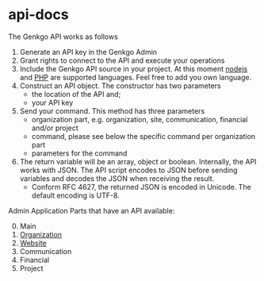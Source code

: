 api-docs
========

The Genkgo API works as follows

1. Generate an API key in the Genkgo Admin
2. Grant rights to connect to the API and execute your operations
3. Include the Genkgo API source in your project. At this moment [nodejs](https://www.github.com/genkgo/api-nodejs) and [PHP](https://www.github.com/genkgo/api-php) are supported languages. Feel free to add you own language.
4. Construct an API object. The constructor has two parameters
	- the location of the API and;
	- your API key
5. Send your command. This method has three parameters
	- organization part, e.g. organization, site, communication, financial and/or project
	- command, please see below the specific command per organization part
	- parameters for the command
6. The return variable will be an array, object or boolean. Internally, the API works with JSON. The API script encodes to JSON before sending variables and decodes the JSON when receiving the result.
	- Conform RFC 4627, the returned JSON is encoded in Unicode. The default encoding is UTF-8.
	
Admin Application Parts that have an API available:

0. Main
1. [Organization](organization.md)
2. [Website](site.md)
3. Communication
4. Financial
5. Project

